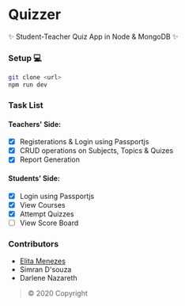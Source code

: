 # Quizzer

✨ Student-Teacher Quiz App in Node &amp; MongoDB ✨

### Setup 💻

```bash
git clone <url>
npm run dev
```

### Task List 

#### Teachers' Side:
- [x] Registerations &amp; Login using Passportjs
- [x] CRUD operations on Subjects, Topics & Quizes
- [x] Report Generation

#### Students' Side:
- [x] Login using Passportjs
- [x] View Courses
- [x] Attempt Quizzes
- [ ] View Score Board

### Contributors
<ul>
  <li><a href='https://github.com/elita04'>Elita Menezes</a></li>
  <li>Simran D'souza</li>
  <li>Darlene Nazareth</li>
</ul>

> &copy; 2020 Copyright
